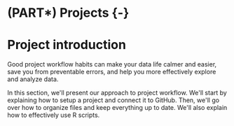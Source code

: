 
# (PART\*) Projects {-} 

# Project introduction

Good project workflow habits can make your data life calmer and easier, save you from preventable errors, and help you more effectively explore and analyze data. 

In this section, we'll present our approach to project workflow. We'll start by explaining how to setup a project and connect it to GitHub. Then, we'll go over how to organize files and keep everything up to date. We'll also explain how to effectively use R scripts. 

